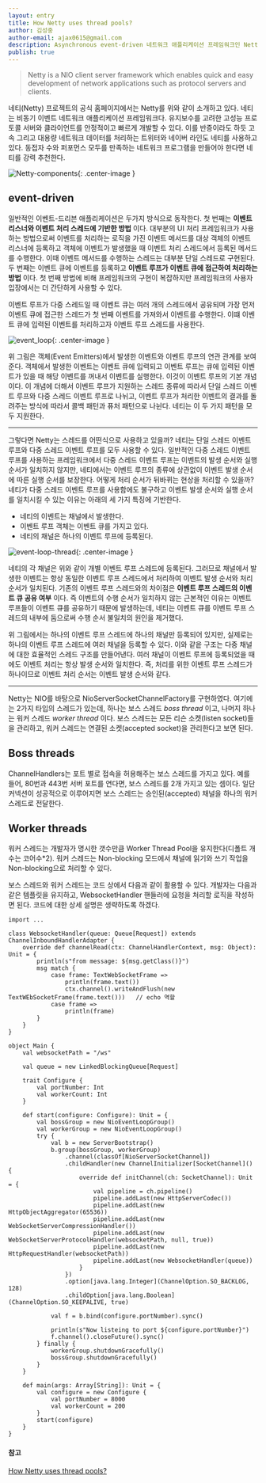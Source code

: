 ```yaml
---
layout: entry
title: How Netty uses thread pools?
author: 김성중
author-email: ajax0615@gmail.com
description: Asynchronous event-driven 네트워크 애플리케이션 프레임워크인 Netty에서 Thread pool을 어떻게 사용하고 있는지 살펴봅니다.
publish: true
---
```


> Netty is a NIO client server framework which enables quick and easy development of network applications such as protocol servers and clients.

네티(Netty) 프로젝트의 공식 홈페이지에서는 Netty를 위와 같이 소개하고 있다. 네티는 비동기 이벤트 네트워크 애플리케이션 프레임워크다. 유지보수를 고려한 고성능 프로토콜 서버와 클라이언트를 안정적이고 빠르게 개발할 수 있다. 이를 반증이라도 하듯 고속 그리고 대용량 네트워크 데이터를 처리하는 트위터와 네이버 라인도 네티를 사용하고 있다. 동접자 수와 퍼포먼스 모두를 만족하는 네트워크 프로그램을 만들어야 한다면 네티를 강력 추천한다.

![Netty-components](/images/2016/11/08/netty-components.png "netty-components"){: .center-image }

## event-driven
일반적인 이벤트-드리븐 애플리케이션은 두가지 방식으로 동작한다. 첫 번째는 **이벤트 리스너와 이벤트 처리 스레드에 기반한 방법** 이다. 대부분의 UI 처리 프레임워크가 사용하는 방법으로써 이벤트를 처리하는 로직을 가진 이벤트 메서드를 대상 객체의 이벤트 리스너에 등록하고 객체에 이벤트가 발생했을 때 이벤트 처리 스레드에서 등록된 메서드를 수행한다. 이때 이벤트 메서드를 수행하는 스레드는 대부분 단일 스레드로 구현된다. 두 번째는 이벤트 큐에 이벤트를 등록하고 **이벤트 루프가 이벤트 큐에 접근하여 처리하는 방법** 이다. 첫 번째 방법에 비해 프레임워크의 구현이 복잡하지만 프레임워크의 사용자 입장에서는 더 간단하게 사용할 수 있다.

이벤트 루프가 다중 스레드일 때 이벤트 큐는 여러 개의 스레드에서 공유되며 가장 먼저 이벤트 큐에 접근한 스레드가 첫 번째 이벤트를 가져와서 이벤트를 수행한다. 이떄 이벤트 큐에 입력된 이벤트를 처리하고자 이벤트 루프 스레드를 사용한다.

![event_loop](/images/2016/11/08/event_loop.jpg "event_loop"){: .center-image }

위 그림은 객체(Event Emitters)에서 발생한 이벤트와 이벤트 루프의 연관 관계를 보여준다. 객체에서 발생한 이벤트는 이벤트 큐에 입력되고 이벤트 루프는 큐에 입력된 이벤트가 있을 때 해당 이벤트를 꺼내서 이벤트를 실행한다. 이것이 이벤트 루프의 기본 개념이다. 이 개념에 더해서 이벤트 루프가 지원하는 스레드 종류에 따라서 단일 스레드 이벤트 루프와 다중 스레드 이벤트 루프로 나뉘고, 이벤트 루프가 처리한 이벤트의 결과를 돌려주는 방식에 따라서 콜백 패턴과 퓨처 패턴으로 나뉜다. 네티는 이 두 가지 패턴을 모두 지원한다.

---

그렇다면 Netty는 스레드를 어떤식으로 사용하고 있을까? 네티는 단일 스레드 이벤트 루프와 다중 스레드 이벤트 루프를 모두 사용할 수 있다. 일반적인 다중 스레드 이벤트 루프를 사용하는 프레임워크에서 다중 스레드 이벤트 루프는 이벤트의 발생 순서와 실행 순서가 일치하지 않지만, 네티에서는 이벤트 루프의 종류에 상관없이 이벤트 발생 순서에 따른 실행 순서를 보장한다. 어떻게 처리 순서가 뒤바뀌는 현상을 처리할 수 있을까? 네티가 다중 스레드 이벤트 루프를 사용함에도 불구하고 이벤트 발생 순서와 실행 순서를 일치시킬 수 있는 이유는 아래의 세 가지 특징에 기반한다.

- 네티의 이벤트는 채널에서 발생한다.
- 이벤트 루프 객체는 이벤트 큐를 가지고 있다.
- 네티의 채널은 하나의 이벤트 루프에 등록된다.

![event-loop-thread](/images/2016/11/08/event-loop-thread.png "event-loop-thread"){: .center-image }

네티의 각 채널은 위와 같이 개별 이벤트 루프 스레드에 등록된다. 그러므로 채널에서 발생한 이벤트는 항상 동일한 이벤트 루프 스레드에서 처리하여 이벤트 발생 순서와 처리 순서가 일치된다. 기존의 이벤트 루프 스레드와의 차이점은 **이벤트 루프 스레드의 이벤트 큐 공유 여부** 이다. 즉 이벤트의 수행 순서가 일치하지 않는 근본적인 이유는 이벤트 루프들이 이벤트 큐를 공유하기 때문에 발생하는데, 네티는 이벤트 큐를 이벤트 루프 스레드의 내부에 둠으로써 수행 순서 불일치의 원인을 제거했다.

위 그림에서는 하나의 이벤트 루프 스레드에 하나의 채널만 등록되어 있지만, 실제로는 하나의 이벤트 루프 스레드에 여러 채널을 등록할 수 있다. 이와 같읕 구조는 다중 채널에 대한 효율적인 스레드 구조를 만들어낸다. 여러 채널이 이벤트 루프에 등록되었을 때에도 이벤트 처리는 항상 발생 순서와 일치한다. 즉, 처리를 위한 이벤트 루프 스레드가 하나이므로 이벤트 처리 순서는 이벤트 발생 순서와 같다.

---

Netty는 NIO를 바탕으로 NioServerSocketChannelFactory를 구현하였다. 여기에는 2가지 타입의 스레드가 있는데, 하나는 보스 스레드 *boss thread* 이고, 나머지 하나는 워커 스레드 *worker thread* 이다. 보스 스레드는 모든 리슨 소켓(listen socket)들을 관리하고, 워커 스레드는 연결된 소켓(accepted socket)을 관리한다고 보면 된다.

## Boss threads
ChannelHandlers는 포트 별로 접속을 허용해주는 보스 스레드를 가지고 있다. 예를 들어, 80번과 443번 서버 포트를 연다면, 보스 스레드를 2개 가지고 있는 셈이다. 일단 커넥션이 성공적으로 이루어지면 보스 스레드는 승인된(accepted) 채널을 하나의 워커 스레드로 전달한다.

## Worker threads
워커 스레드는 개발자가 명시한 갯수만큼 Worker Thread Pool을 유지한다(디폴트 개수는 코어수*2). 워커 스레드는 Non-blocking 모드에서 채널에 읽기와 쓰기 작업을 Non-blocking으로 처리할 수 있다.

보스 스레드와 워커 스레드는 코드 상에서 다음과 같이 활용할 수 있다. 개발자는 다음과 같은 템플릿을 유지하고, WebsocketHandler 핸들러에 요청을 처리할 로직을 작성하면 된다. 코드에 대한 상세 설명은 생략하도록 하겠다.


```
import ...

class WebsocketHandler(queue: Queue[Request]) extends ChannelInboundHandlerAdapter {
    override def channelRead(ctx: ChannelHandlerContext, msg: Object): Unit = {
        println(s"from message: ${msg.getClass()}")
        msg match {
            case frame: TextWebSocketFrame =>
                println(frame.text())
                ctx.channel().writeAndFlush(new TextWEbSocketFrame(frame.text()))   // echo 역할
            case frame =>
                println(frame)
        }
    }
}

object Main {
    val websocketPath = "/ws"

    val queue = new LinkedBlockingQueue[Request]

    trait Configure {
        val portNumber: Int
        val workerCount: Int
    }

    def start(configure: Configure): Unit = {
        val bossGroup = new NioEventLoopGroup()
        val workerGroup = new NioEventLoopGroup()
        try {
            val b = new ServerBootstrap()
            b.group(bossGroup, workerGroup)
                .channel(classOf[NioServerSocketChannel])
                .childHandler(new ChannelInitializer[SocketChannel]() {
                    override def initChannel(ch: SocketChannel): Unit = {
                        val pipeline = ch.pipeline()
                        pipeline.addLast(new HttpServerCodec())
                        pipeline.addLast(new HttpObjectAggregator(65536))
                        pipeline.addLast(new WebSocketServerCompressionHandler())
                        pipeline.addLast(new WebSocketServerProtocolHandler(websocketPath, null, true))
                        pipeline.addLast(new HttpRequestHandler(websocketPath))
                        pipeline.addLast(new WebsocketHandler(queue))
                    }
                })
                .option[java.lang.Integer](ChannelOption.SO_BACKLOG, 128)
                .childOption[java.lang.Boolean](ChannelOption.SO_KEEPALIVE, true)

            val f = b.bind(configure.portNumber).sync()

            println(s"Now listeing to port ${configure.portNumber}")
            f.channel().closeFuture().sync()
        } finally {
            workerGroup.shutdownGracefully()
            bossGroup.shutdownGracefully()
        }
    }

    def main(args: Array[String]): Unit = {
        val configure = new Configure {
            val portNumber = 8000
            val workerCount = 200
        }
        start(configure)
    }
}
```

#### 참고
[How Netty uses thread pools?](http://stackoverflow.com/questions/5474372/how-netty-uses-thread-pools)
